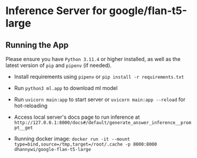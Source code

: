 # Inference Server for google/flan-t5-large

## Running the App
Please ensure you have `Python 3.11.4` or higher installed, as well as the latest version of `pip` and `pipenv` (if needed).
* Install requirements using `pipenv` or `pip install -r requirements.txt`
* Run `python3 ml.app` to download ml model
* Run `uvicorn main:app` to start server or `uvicorn main:app --reload` for hot-reloading
* Access local server's docs page to run inference at `http://127.0.0.1:8000/docs#/default/generate_answer_inference__prompt__get`

* Running docker image: `docker run -it --mount type=bind,source=/tmp,target=/root/.cache -p 8000:8000 dhannywi/google-flan-t5-large`